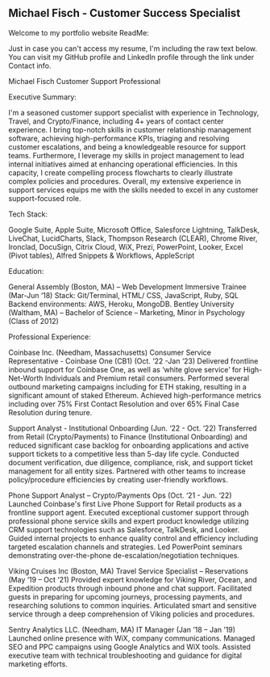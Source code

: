 ## Michael Fisch - Customer Success Specialist

Welcome to my portfolio website ReadMe:

Just in case you can't access my resume, I'm including the raw text below.
You can visit my GitHub profile and LinkedIn profile through the link under Contact info.

Michael Fisch
Customer Support Professional

Executive Summary:

I'm a seasoned customer support specialist with experience in Technology, Travel, and Crypto/Finance, including 4+ years of contact center experience. I bring top-notch skills in customer relationship management software, achieving high-performance KPIs, triaging and resolving customer escalations, and being a knowledgeable resource for support teams. Furthermore, I leverage my skills in project management to lead internal initiatives aimed at enhancing operational efficiencies. In this capacity, I create compelling process flowcharts to clearly illustrate complex policies and procedures. Overall, my extensive experience in support services equips me with the skills needed to excel in any customer support-focused role.

Tech Stack:

Google Suite, Apple Suite, Microsoft Office, Salesforce Lightning, TalkDesk, LiveChat, LucidCharts, Slack, Thompson Research (CLEAR), Chrome River, Ironclad, DocuSign, Citrix Cloud, WiX, Prezi, PowerPoint, Looker, Excel (Pivot tables), Alfred Snippets & Workflows, AppleScript

Education:

General Assembly (Boston, MA) – Web Development Immersive Trainee (Mar-Jun ‘18)
Stack: Git/Terminal, HTML/ CSS, JavaScript, Ruby, SQL
Backend environments: AWS, Heroku, MongoDB.
Bentley University (Waltham, MA) – Bachelor of Science – Marketing, Minor in Psychology (Class of 2012)

Professional Experience:

Coinbase Inc. (Needham, Massachusetts)
Consumer Service Representative - Coinbase One (CB1) (Oct. ‘22 -Jan ‘23)
Delivered frontline inbound support for Coinbase One, as well as ‘white glove service’ for High-Net-Worth Individuals and Premium retail consumers.
Performed several outbound marketing campaigns including for ETH staking, resulting in a significant amount of staked Ethereum. Achieved high-performance metrics including over 75% First Contact
Resolution and over 65% Final Case Resolution during tenure.

Support Analyst - Institutional Onboarding (Jun. ‘22 - Oct. ‘22)
Transferred from Retail (Crypto/Payments) to Finance (Institutional Onboarding) and reduced significant case backlog for onboarding applications and active support tickets to a competitive less than
5-day life cycle.
Conducted document verification, due diligence, compliance, risk, and support ticket management for all entity sizes.
Partnered with other teams to increase policy/procedure efficiencies by creating user-friendly workflows.

Phone Support Analyst – Crypto/Payments Ops (Oct. ‘21 - Jun. ‘22)
Launched Coinbase's first Live Phone Support for Retail products as a frontline support agent.
Executed exceptional customer support through professional phone service skills and expert product knowledge utilizing CRM support technologies such as Salesforce, TalkDesk, and Looker.
Guided internal projects to enhance quality control and efficiency including targeted escalation channels and strategies.
Led PowerPoint seminars demonstrating over-the-phone de-escalation/negotiation techniques.

Viking Cruises Inc (Boston, MA)
Travel Service Specialist – Reservations (May ‘19 – Oct ‘21)
Provided expert knowledge for Viking River, Ocean, and Expedition products through inbound phone and chat support. Facilitated guests in preparing for upcoming journeys, processing payments, and researching solutions to common inquiries. Articulated smart and sensitive service through a deep comprehension of Viking policies and procedures.

Sentry Analytics LLC. (Needham, MA)
IT Manager (Jan ’18 – Jan ’19)
Launched online presence with WiX, company communications.
Managed SEO and PPC campaigns using Google Analytics and WiX tools.
Assisted executive team with technical troubleshooting and guidance for digital marketing efforts.
